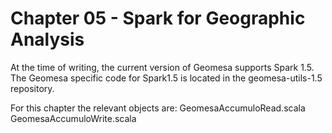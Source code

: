 # Chapter 05 - Spark for Geographic Analysis

At the time of writing, the current version of Geomesa supports Spark 1.5.
The Geomesa specific code for Spark1.5 is located in the geomesa-utils-1.5 repository.

For this chapter the relevant objects are:
GeomesaAccumuloRead.scala
GeomesaAccumuloWrite.scala

